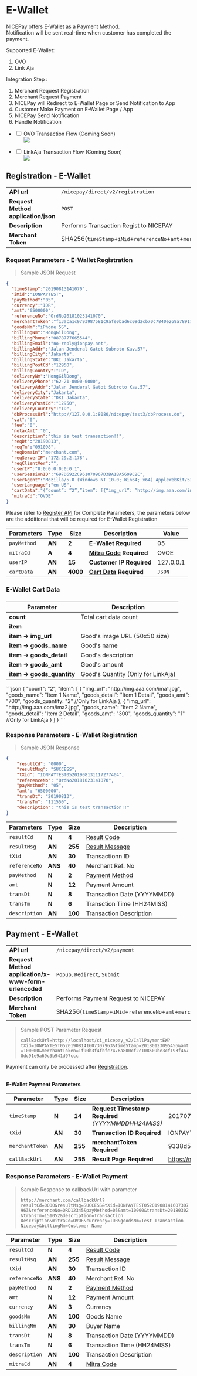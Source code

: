 # E-Wallet
NICEPay offers E-Wallet as a Payment Method.<br>
Notification will be sent real-time when customer has completed the payment.<br>

Supported E-Wallet:
<ol type="1">
  <li>OVO</li>
  <li>Link Aja</li>
</ol>

Integration Step :
<ol type="1">
  <li>Merchant Request Registration
  <li>Merchant Request Payment
  <li>NICEPay will Redirect to E-Wallet Page or Send Notification to App
  <li>Customer Make Payment on E-Wallet Page / App
  <li>NICEPay Send Notification
  <li>Handle Notification
</ol>

<div class="wrapper">
<ul>
  <li>
    <input type="checkbox" id="list-item-ovov2">
    <label for="list-item-ovov2" class="first">OVO Transaction Flow (Coming Soon)</label>
    <ul>
      <img src="/images/ovo-v2-flow.jpg">
    </ul>
  </li>
</ul>
</div>

<div class="wrapper">
<ul>
  <li>
    <input type="checkbox" id="list-item-linkv2">
    <label for="list-item-linkv2" class="first">LinkAja Transaction Flow (Coming Soon)</label>
    <ul>
      <img src="/images/linkaja-v2-flow.jpg">
    </ul>
  </li>
</ul>
</div>

## Registration - E-Wallet

|                                                           |                                                                                                               |
|-----------------------------------------------------------|---------------------------------------------------------------------------------------------------------------|
| **API url**                                               | `/nicepay/direct/v2/registration`                                                                             |
| **Request Method** **application/json**                   | `POST`                                                                                                        |
| **Description**                                           | Performs Transaction Regist to NICEPAY                                                                        |        
| **Merchant Token**                                        | SHA256(`timeStamp`+`iMid`+`referenceNo`+`amt`+`merchantKey`)                                                  |

### Request Parameters - E-Wallet Registration
> Sample JSON Request

```json
{
  "timeStamp":"20190813141070",
  "iMid":"IONPAYTEST",
  "payMethod":"05",
  "currency":"IDR",
  "amt":"6500000",
  "referenceNo":"OrdNo20181023141070",
  "merchantToken":"f13aca1c9793987581c9afe0bad6c09d2cb70c7840e269a78911a8b96d15eea5",
  "goodsNm":"iPhone 5S",
  "billingNm":"HongGilDong",
  "billingPhone":"0878777665544",
  "billingEmail":"no-reply@ionpay.net",
  "billingAddr":"Jalan Jenderal Gatot Subroto Kav.57",
  "billingCity":"Jakarta",
  "billingState":"DKI Jakarta",
  "billingPostCd":"12950",
  "billingCountry":"ID",
  "deliveryNm":"HongGilDong",
  "deliveryPhone":"62-21-0000-0000",
  "deliveryAddr":"Jalan Jenderal Gatot Subroto Kav.57",
  "deliveryCity":"Jakarta",
  "deliveryState":"DKI Jakarta",
  "deliveryPostCd":"12950",
  "deliveryCountry":"ID",
  "dbProcessUrl":"http://127.0.0.1:8080/nicepay/test3/dbProcess.do",
  "vat":"0",
  "fee":"0",
  "notaxAmt":"0",
  "description":"this is test transaction!!",
  "reqDt":"20190813",
  "reqTm":"091098",
  "reqDomain":"merchant.com",
  "reqServerIP":"172.29.2.178",
  "reqClientVer":"",
  "userIP":"0:0:0:0:0:0:0:1",
  "userSessionID":"697D6922C961070967D3BA1BA5699C2C",
  "userAgent":"Mozilla/5.0 (Windows NT 10.0; Win64; x64) AppleWebKit/537.36 (KHTML,like Gecko) Chrome/60.0.3112.101 Safari/537.36",
  "userLanguage":"en-US",
  "cartData":"{“count”: ”2”,”item”: [{“img_url”: ”http://img.aaa.com/ima1.jpg”,”goods_name”: ”Item 1 Name”,”goods_detail”: ”Item 1 Detail”,”goods_amt”: ”700”},{“img_url”: ”http://img.aaa.com/ima2.jpg”,”goods_name”: ”Item 2 Name”,”goods_detail”: ”Item 2 Detail”,”goods_amt”: ”300”}]}",
  "mitraCd":"OVOE"
}
```

<aside class="notice">Please refer to <a href="#registration">Register API</a> for Complete Parameters, the parameters below are the additional that will be required for E-Wallet Registration</aside>

| Parameters  | **Type** | **Size** | **Description**                                  | Value         |
| ----------- | -------- | -------- | ------------------------------------------------ | ------------- |
| `payMethod` | **AN**   | **2**    | **E-Wallet** **Required**                        | 05            |
| `mitraCd`   | **A**    | **4**    | **[Mitra Code](#mitra-code)** **Required**       | OVOE          |
| `userIP`    | **AN**   | **15**   | **Customer IP** **Required**                     | 127.0.0.1     |
| `cartData`  | **AN**   | **4000** | **[Cart Data](#ewallet-cart-data)** **Required** | `JSON`        |

### E-Wallet Cart Data
<h3 id="ewallet-cart-data"></h3>

| **Parameter**                      |  Description                                        |
|-------------------------------     |--------------------------------                     |
|**count**                           | Total cart data count                               |
|**item**                            |                                                     |
|**item ->** **img_url**             | Good's image URL (50x50 size)                       |
|**item ->** **goods_name**          | Good's name                                         |
|**item ->** **goods_detail**        | Good's description                                  |
|**item ->** **goods_amt**           | Good's amount                                       |
|**item ->** **goods_quantity**      | Good's Quantity (Only for LinkAja)                  |

<div class="center-column"></div>
```json
{
    "count": "2",  
    "item": [  
        {
            "img_url": "http://img.aaa.com/ima1.jpg",  
            "goods_name": "Item 1 Name",
            "goods_detail": "Item 1 Detail",
            "goods_amt": "700",
            "goods_quantity: "2" //Only for LinkAja
        },  
	    {
            "img_url": "http://img.aaa.com/ima2.jpg",
            "goods_name": "Item 2 Name",
            "goods_detail": "Item 2 Detail",
            "goods_amt": "300",
            "goods_quantity": "1" //Only for LinkAja
        }  
        ] 
} 
```


### Response Parameters - E-Wallet Registration
> Sample JSON Response

```json
{
    "resultCd": "0000",
    "resultMsg": "SUCCESS",
    "tXid": "IONPAYTEST05201908131117277404",
    "referenceNo": "OrdNo20181023141070",
    "payMethod": "05",
    "amt": "6500000",
    "transDt": "20190813",
    "transTm": "111550",
    "description": "this is test transaction!!"
}
```

| Parameters    | **Type** | **Size** | Description                       |
| ------------- | -------- | -------- | --------------------------------- |
| `resultCd`    | **N**    | **4**    | [Result Code](#error-code)        |
| `resultMsg`   | **AN**   | **255**  | [Result Message](#error-code)     |
| `tXid`        | **AN**   | **30**   | Transactionn ID                   |
| `referenceNo` | **ANS**  | **40**   | Merchant Ref. No                  |
| `payMethod`   | **N**    | **2**    | [Payment Method](#payment-method) |
| `amt`         | **N**    | **12**   | Payment Amount                    |
| `transDt`     | **N**    | **8**    | Transaction Date (YYYYMMDD)       |
| `transTm`     | **N**    | **6**    | Transction Time (HH24MISS)        |
| `description` | **AN**   | **100**  | Transaction Description           |

## Payment - E-Wallet

|                                                           |                                                                                                               |
|-----------------------------------------------------------|---------------------------------------------------------------------------------------------------------------|
| **API url**                                               | `/nicepay/direct/v2/payment`                                                                                  |
| **Request Method** **application/x-www-form-urlencoded**  | `Popup`, `Redirect`, `Submit`                                                                                 |
| **Description**                                           | Performs Payment Request to NICEPAY                                                                           |
| **Merchant Token**                                        | SHA256(`timeStamp`+`iMid`+`referenceNo`+`amt`+`merchantKey`)                                                  |

> Sample POST Parameter Request
>
> `callBackUrl=http://localhost/ci_nicepay_v2/CallPaymentEW?tXid=IONPAYTEST05201908141607307963&timeStamp=20180123095456&amt=100000&merchantToken=1f90b3f4fbfc7476a800cf2c108509be3cf193f4678dc91e9a69c3b941d97ccc`

<aside class="notice">Payment can only be processed after <a href="#registration-e-wallet">Registration</a>.</aside>

<br>**E-Wallet Payment Parameters**

| Parameter       | **Type** | **Size** | **Description**                                         | Example                          |
| --------------- | -------- | -------- | ------------------------------------------------------- | -------------------------------- |
| `timeStamp`     | **N**    | **14**   | **Request Timestamp** **Required** *(YYYYMMDDHH24MISS)* | 20170708123456                   |
| `tXid`          | **AN**   | **30**   | **Transaction ID** **Required**                         | IONPAYTEST02201607291027025291   |
| `merchantToken` | **AN**   | **255**  | **merchantToken** **Required**                          | 9338d54573688ae18e175240b02...   |
| `callBackUrl`   | **AN**   | **255**  | **Result Page** **Required**                            | https://merchant.com/callBackUrl |

### Response Parameters - E-Wallet Payment

> Sample Response to callbackUrl with parameter
>
> `http://merchant.com/callbackUrl?resultCd=0000&resultMsg=SUCCESS&tXid=IONPAYTEST05201908141607307963&referenceNo=ORD12345&payMethod=05&amt=10000&transDt=20180302&transTm=151052&description=Transaction Description&mitraCd=OVOE&currency=IDR&goodsNm=Test Transaction Nicepay&billingNm=Customer Name`

| Parameter     | **Type** | Size    | Description                       |
| ------------- | -------- | ------- | --------------------------------- |
| `resultCd`    | **N**    | **4**   | [Result Code](#error-code)        |
| `resultMsg`   | **AN**   | **255** | [Result Message](#error-code)     |
| `tXid`        | **AN**   | **30**  | Transaction ID                    |
| `referenceNo` | **ANS**  | **40**  | Merchant Ref. No                  |
| `payMethod`   | **N**    | **2**   | [Payment Method](#payment-method) |
| `amt`         | **N**    | **12**  | Payment Amount                    |
| `currency`    | **AN**   | **3**   | Currency                          |
| `goodsNm`     | **AN**   | **100** | Goods Name                        |
| `billingNm`   | **AN**   | **30**  | Buyer Name                        |
| `transDt`     | **N**    | **8**   | Transaction Date (YYYYMMDD)       |
| `transTm`     | **N**    | **6**   | Transaction Time (HH24MISS)       |
| `description` | **AN**   | **100** | Transaction Description           |
| `mitraCd`     | **AN**   | **4**   | [Mitra Code](#mitra-code)         |
